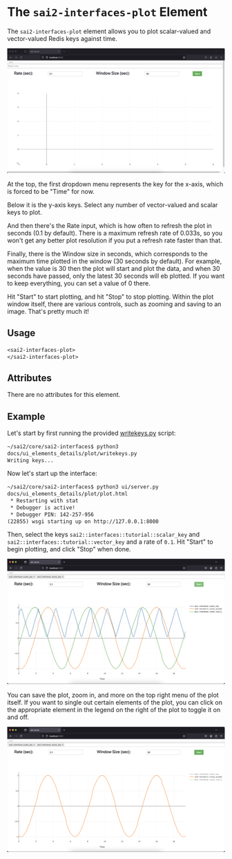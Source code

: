 The `sai2-interfaces-plot` Element
====================================
The `sai2-interfaces-plot` element allows you to plot scalar-valued and 
vector-valued Redis keys against time. 

![plot initial](./plot1.png)

At the top, the first dropdown menu represents the key for the x-axis, which is forced
to be "Time" for now.

Below it is the y-axis keys. Select any number of vector-valued and scalar keys
to plot.

And then there's the Rate input, which is how often to refresh the plot in 
seconds (0.1 by default). There is a maximum refresh rate of 0.033s, so you won't get any better 
plot resolution if you put a refresh rate faster than that.

Finally, there is the Window size in seconds, which corresponds to the maximum
time plotted in the window (30 seconds by default). For example, when the value is 30
then the plot will start and plot the data, and when 30 seconds have passed, only the 
latest 30 seconds will eb plotted. If you want to keep everything, you can set a value of 
0 there.

Hit "Start" to start plotting, and hit "Stop" to stop plotting. Within the plot 
window itself, there are various controls, such as zooming and saving to an 
image. That's pretty much it!

## Usage
```
<sai2-interfaces-plot>
</sai2-interfaces-plot>
```

## Attributes
There are no attributes for this element.

## Example

Let's start by first running the provided [writekeys.py](./writekeys.py) script:
```
~/sai2/core/sai2-interfaces$ python3 docs/ui_elements_details/plot/writekeys.py 
Writing keys...
```

Now let's start up the interface:
```
~/sai2/core/sai2-interfaces$ python3 ui/server.py docs/ui_elements_details/plot/plot.html 
 * Restarting with stat
 * Debugger is active!
 * Debugger PIN: 142-257-956
(22855) wsgi starting up on http://127.0.0.1:8000
```

Then, select the keys `sai2::interfaces::tutorial::scalar_key` and 
`sai2::interfaces::tutorial::vector_key` and a rate of `0.1`. Hit "Start" to 
begin plotting, and click "Stop" when done.

![plot after](./plot2.png)

You can save the plot, zoom in, and more on the top right menu of the plot 
itself. If you want to single out certain elements of the plot, you can click on
the appropriate element in the legend on the right of the plot to toggle it on 
and off.

![plot toggle](./plot3.png)
